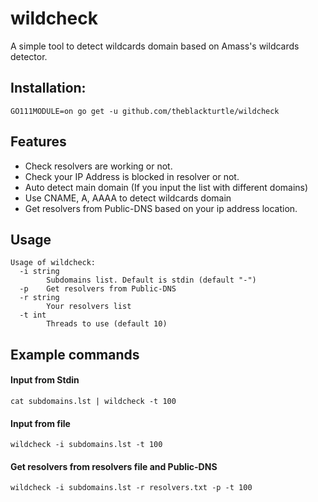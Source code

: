 # wildcheck
A simple tool to detect wildcards domain based on Amass's wildcards detector.

## Installation:
```
GO111MODULE=on go get -u github.com/theblackturtle/wildcheck
```

## Features
- Check resolvers are working or not.
- Check your IP Address is blocked in resolver or not.
- Auto detect main domain (If you input the list with different domains)
- Use CNAME, A, AAAA to detect wildcards domain
- Get resolvers from Public-DNS based on your ip address location.

## Usage
```
Usage of wildcheck:
  -i string
        Subdomains list. Default is stdin (default "-")
  -p    Get resolvers from Public-DNS
  -r string
        Your resolvers list
  -t int
        Threads to use (default 10)
```

## Example commands
#### Input from Stdin
```
cat subdomains.lst | wildcheck -t 100
```
#### Input from file
```
wildcheck -i subdomains.lst -t 100
```
#### Get resolvers from resolvers file and Public-DNS
```
wildcheck -i subdomains.lst -r resolvers.txt -p -t 100
```
